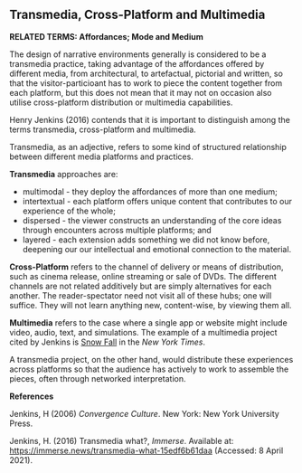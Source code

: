 ## Transmedia, Cross-Platform and Multimedia

**RELATED TERMS: Affordances; Mode and Medium**

The design of narrative environments generally is considered to be a transmedia practice, taking advantage of the affordances offered by different media, from architectural, to artefactual, pictorial and written, so that the visitor-particioant has to work to piece the content together from each platform, but this does not mean that it may not on occasion also utilise cross-platform distribution or multimedia capabilities.

Henry Jenkins (2016) contends that it is important to distinguish among the terms transmedia, cross-platform and multimedia. 

Transmedia, as an adjective, refers to some kind of structured relationship between different media platforms and practices. 

**Transmedia** approaches are:

  * multimodal - they deploy the affordances of more than one medium; 
  * intertextual - each platform offers unique content that contributes to our experience of the whole; 
  * dispersed  - the viewer constructs an understanding of the core ideas through encounters across multiple platforms; and 
  * layered - each extension adds something we did not know before, deepening our our intellectual and emotional connection to the material.

**Cross-Platform** refers to the channel of delivery or means of distribution, such as cinema release, online streaming or sale of DVDs. The different channels are not related additively but are simply alternatives for each another. The reader-spectator need not visit all of these hubs; one will suffice. They will not learn anything new, content-wise, by viewing them all.

**Multimedia** refers to the case where a single app or website might include video, audio, text, and simulations. The example of a multimedia project cited by Jenkins is [Snow Fall](https://www.nytimes.com/projects/2012/snow-fall/index.html#/?part=tunnel-creek) in the _New York Times_. 

A transmedia project, on the other hand, would distribute these experiences across platforms so that the audience has actively to work to assemble the pieces, often through networked interpretation. 

**References**

Jenkins, H (2006) _Convergence Culture_. New York: New York University Press.

Jenkins, H. (2016) Transmedia what?, _Immerse_. Available at: https://immerse.news/transmedia-what-15edf6b61daa (Accessed: 8 April 2021).

